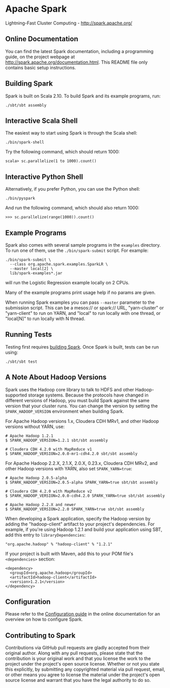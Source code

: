# Apache Spark

Lightning-Fast Cluster Computing - <http://spark.apache.org/>


## Online Documentation

You can find the latest Spark documentation, including a programming
guide, on the project webpage at <http://spark.apache.org/documentation.html>.
This README file only contains basic setup instructions.


## Building Spark

Spark is built on Scala 2.10. To build Spark and its example programs, run:

    ./sbt/sbt assembly

## Interactive Scala Shell

The easiest way to start using Spark is through the Scala shell:

    ./bin/spark-shell

Try the following command, which should return 1000:

    scala> sc.parallelize(1 to 1000).count()

## Interactive Python Shell

Alternatively, if you prefer Python, you can use the Python shell:

    ./bin/pyspark
    
And run the following command, which should also return 1000:

    >>> sc.parallelize(range(1000)).count()

## Example Programs

Spark also comes with several sample programs in the `examples` directory.
To run one of them, use the `./bin/spark-submit` script. For example:

    ./bin/spark-submit \
      --class org.apache.spark.examples.SparkLR \
      --master local[2] \
      lib/spark-examples*.jar

will run the Logistic Regression example locally on 2 CPUs.

Many of the example programs print usage help if no params are given.

When running Spark examples you can pass `--master` parameter to the submission
script. This can be a mesos:// or spark:// URL, "yarn-cluster" or "yarn-client"
to run on YARN, and "local" to run locally with one thread, or "local[N]" to 
run locally with N thread.

## Running Tests

Testing first requires [building Spark](#building-spark). Once Spark is built, tests
can be run using:

    ./sbt/sbt test

## A Note About Hadoop Versions

Spark uses the Hadoop core library to talk to HDFS and other Hadoop-supported
storage systems. Because the protocols have changed in different versions of
Hadoop, you must build Spark against the same version that your cluster runs.
You can change the version by setting the `SPARK_HADOOP_VERSION` environment
when building Spark.

For Apache Hadoop versions 1.x, Cloudera CDH MRv1, and other Hadoop
versions without YARN, use:

    # Apache Hadoop 1.2.1
    $ SPARK_HADOOP_VERSION=1.2.1 sbt/sbt assembly

    # Cloudera CDH 4.2.0 with MapReduce v1
    $ SPARK_HADOOP_VERSION=2.0.0-mr1-cdh4.2.0 sbt/sbt assembly

For Apache Hadoop 2.2.X, 2.1.X, 2.0.X, 0.23.x, Cloudera CDH MRv2, and other Hadoop versions
with YARN, also set `SPARK_YARN=true`:

    # Apache Hadoop 2.0.5-alpha
    $ SPARK_HADOOP_VERSION=2.0.5-alpha SPARK_YARN=true sbt/sbt assembly

    # Cloudera CDH 4.2.0 with MapReduce v2
    $ SPARK_HADOOP_VERSION=2.0.0-cdh4.2.0 SPARK_YARN=true sbt/sbt assembly

    # Apache Hadoop 2.2.X and newer
    $ SPARK_HADOOP_VERSION=2.2.0 SPARK_YARN=true sbt/sbt assembly

When developing a Spark application, specify the Hadoop version by adding the
"hadoop-client" artifact to your project's dependencies. For example, if you're
using Hadoop 1.2.1 and build your application using SBT, add this entry to
`libraryDependencies`:

    "org.apache.hadoop" % "hadoop-client" % "1.2.1"

If your project is built with Maven, add this to your POM file's `<dependencies>` section:

    <dependency>
      <groupId>org.apache.hadoop</groupId>
      <artifactId>hadoop-client</artifactId>
      <version>1.2.1</version>
    </dependency>


## Configuration

Please refer to the [Configuration guide](http://spark.apache.org/docs/latest/configuration.html)
in the online documentation for an overview on how to configure Spark.


## Contributing to Spark

Contributions via GitHub pull requests are gladly accepted from their original
author. Along with any pull requests, please state that the contribution is
your original work and that you license the work to the project under the
project's open source license. Whether or not you state this explicitly, by
submitting any copyrighted material via pull request, email, or other means
you agree to license the material under the project's open source license and
warrant that you have the legal authority to do so.

